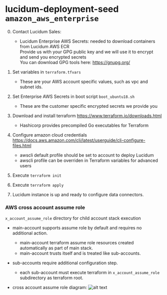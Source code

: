 # lucidum-deployment-seed `amazon_aws_enterprise`


0. Contact Lucidum Sales:
   - Lucidum Enterprise AWS Secrets: needed to download containers from Lucidum AWS ECR\
     Provide us with your GPG public key and we will use it to encrypt and send you encrypted secrets\
     You can download GPG tools here: https://gnupg.org/

1. Set variables in `terraform.tfvars`
   - These are your AWS account specific values, such as vpc and subnet ids.

2. Set Enterprise AWS Secrets in boot script `boot_ubuntu18.sh`
   - These are the customer specific encrypted secrets we provide you

3. Download and install terraform https://www.terraform.io/downloads.html
   - Hashicorp provides precompiled Go executables for Terraform

4. Configure amazon cloud credentials https://docs.aws.amazon.com/cli/latest/userguide/cli-configure-files.html
   - awscli default profile should be set to account to deploy Lucidum
   - awscli profile can be overriden in Terraform variables for advanced users

5. Execute `terraform init`

6. Execute `terraform apply`

7. Lucidum instance is up and ready to configure data connectors.


### AWS cross account assume role

`x_account_assume_role` directory for child account stack execution

- main-account supports assume role by default and requires no additional action.
  * main-account terraform assume role resources created automatically as part of main stack.
  * main-account trusts itself and is treated like sub-accounts.

- sub-accounts require additional configuration step.
  * each sub-account must execute terraform in `x_account_assume_role` subdirectory as terraform root.

- cross account assume role diagram:
![alt text](https://github.com/LucidumInc/lucidum-deployment-seed/blob/master/assume-role.jpg?raw=true)
